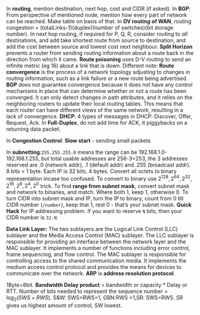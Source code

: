 In **routing**, mention destination, next hop, cost and CIDR (if asked). In **BGP**: From perspective of mentioned node, mention how every part of network can be reached. Make table on basis of that. In **DV routing of WAN**, routing congestion = (totalLinks-1)(duplex)(number of switches)(bit storage number). In next hop routing, if required for P, Q, R, consider routing to _all_ destinations, and add take shortest route from source to destination, and add the cost between source and lowest cost next neighbour. **Split Horizon** prevents a router from sending routing information about a route back in the direction from which it came. **Route poisoning** uses D-V routing to send an infinite metric (eg 16) about a link that is down. Different note: **Route convergence** is the process of a network topology adjusting to changes in routing information, such as a link failure or a new route being advertised. **BGP** does not guarantee convergence because it does not have any control mechanisms in place that can determine whether or not a route has been converged. It can only detect changes in path attributes, and it relies on the neighboring routers to update their local routing tables. This means that each router can have different views of the same network, resulting in a lack of convergence. **DHCP**: 4 types of messages in DHCP: Discover, Offer, Request, Ack. In **Full-Duplex**, do not add time for ACK, it piggybacks on a returning data packet.

In **Congestion Control**: **Slow start** - sending small packets

In **subnetting**:`255.255.255.0` means the range can be 192.168.1.0-192.168.1.255, but total usable addresses are 256-3=253, the 3 addresses reserved are .0 (network addr), .1 (default addr) and .255 (broadcast addr). 8 bits = 1 byte. Each IP is 32 bits, 4 bytes. Convert all octets to binary representation incase too confused. To convert to binary use $2^{128}, 2^{64}, 2^{32}, 2^{16}, 2^{8}, 2^4, 2^0$ trick. To find **range from subnet mask**, convert subnet mask and network to binaries, and match. Where both 1, keep 1, otherwise 0. To turn CIDR into subnet mask and IP, turn the IP to binary, count from 0 till CIDR number (`/number`), keep that 1, rest 0 - that’s your subnet mask. **Quick Hack** for IP addressing problem. If you want to reserve `N` bits, then your CIDR number is `32-N`.

**Data Link Layer:** The two sublayers are the Logical Link Control (LLC) sublayer and the Media Access Control (MAC) sublayer. The LLC sublayer is responsible for providing an interface between the network layer and the MAC sublayer. It implements a number of functions including error control, frame sequencing, and flow control. The MAC sublayer is responsible for controlling access to the shared communication media. It implements the medium access control protocol and provides the means for devices to communicate over the network. **ARP** is **address resolution protocol**. 

1Byte=8bit. **Bandwidth Delay product** = bandwidth or capacity * Delay or RTT. Number of bits needed to represent the sequence number = $log_2(SWS+RWS)$. S&W: SWS=RWS=1, GBN:RWS =1,SR: SWS=RWS. SR gives us highest amount of control, SW lowest. 

